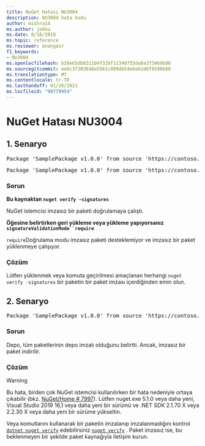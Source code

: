 ```yaml
---
title: NuGet Hatası NU3004
description: NU3004 hata kodu
author: mishra14
ms.author: jodou
ms.date: 8/16/2018
ms.topic: reference
ms.reviewer: anangaur
f1_keywords:
- NU3004
ms.openlocfilehash: b28e65db031104f32bf11340755da8a373469b06
ms.sourcegitcommit: ee6c3f203648a5561c809db54ebeb1d0f0598b68
ms.translationtype: MT
ms.contentlocale: tr-TR
ms.lasthandoff: 01/26/2021
ms.locfileid: "98779954"
---
```

# <a name="nuget-error-nu3004"></a>NuGet Hatası NU3004

## <a name="scenario-1"></a>1\. Senaryo

<pre>Package 'SamplePackage v1.0.0' from source 'https://contoso.com/index.json': The package is not signed.</pre>
<pre>Package 'SamplePackage v1.0.0' from source 'https://contoso.com/index.json': signatureValidationMode is set to require, so packages are allowed only if signed by trusted signers; however, this package is unsigned.</pre>

### <a name="issue"></a>Sorun

**Bu kaynaktan `nuget verify -signatures`**

NuGet istemcisi imzasız bir paketi doğrulamaya çalıştı.

**Öğesine belirtirken geri yükleme veya yükleme yapıyorsanız `signatureValidationMode``require`**

`require`Doğrulama modu imzasız paketi desteklemiyor ve imzasız bir paket yüklenmeye çalışıyor.

### <a name="solution"></a>Çözüm

Lütfen yüklenmek veya komuta geçirilmesi amaçlanan herhangi `nuget verify -signatures` bir paketin bir paket imzası içerdiğinden emin olun.

## <a name="scenario-2"></a>2\. Senaryo

<pre>Package 'SamplePackage v1.0.0' from source 'https://contoso.com/index.json': This repository indicated that all its packages are repository signed; however, this package is unsigned.</pre>

### <a name="issue"></a>Sorun

Depo, tüm paketlerinin depo imzalı olduğunu belirtti. Ancak, imzasız bir paket indirilir.

### <a name="solution"></a>Çözüm

> [!Warning]
> Bu hata, birden çok NuGet istemcisi kullanılırken bir hata nedeniyle ortaya çıkabilir (bkz. [NuGet/Home # 7997](https://github.com/NuGet/Home/issues/7997)). Lütfen nuget.exe 5.1.0 veya daha yeni, Visual Studio 2019 16,1 veya daha yeni bir sürümü ve .NET SDK 2.1.70 X veya 2.2.30 X veya daha yeni bir sürüme yükseltin.

Veya komutlarını kullanarak bir paketin imzalanıp imzalanmadığını kontrol [`dotnet nuget verify`](/dotnet/core/tools/dotnet-nuget-verify.md) edebilirsiniz [`nuget verify`](../cli-reference/cli-ref-verify.md) . Paket imzasız ise, bu beklenmeyen bir şekilde paket kaynağıyla iletişim kurun.
